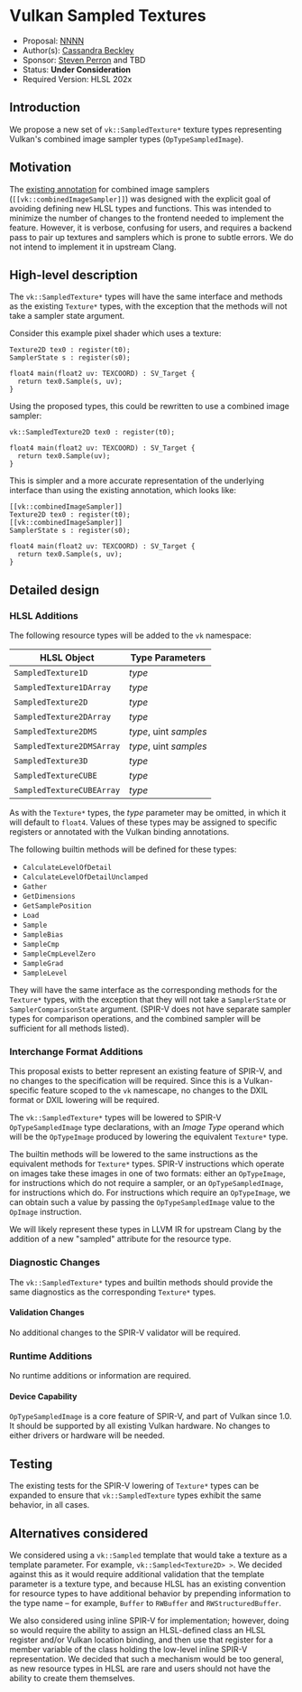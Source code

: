 <!-- {% raw %} -->

# Vulkan Sampled Textures

* Proposal: [NNNN](NNNN-vk-sampled-texture.md)
* Author(s): [Cassandra Beckley](https://github.com/cassiebeckley)
* Sponsor: [Steven Perron](https://github.com/s-perron) and TBD
* Status: **Under Consideration**
* Required Version: HLSL 202x
<!--
* PRs: [#NNNN](https://github.com/microsoft/DirectXShaderCompiler/pull/NNNN)
* Issues:
  [#NNNN](https://github.com/microsoft/DirectXShaderCompiler/issues/NNNN)
-->

## Introduction

We propose a new set of `vk::SampledTexture*` texture types representing
Vulkan's combined image sampler types (`OpTypeSampledImage`).

## Motivation

The [existing annotation](https://github.com/microsoft/DirectXShaderCompiler/wiki/Vulkan-combined-image-sampler-type)
for combined image samplers (`[[vk::combinedImageSampler]]`) was designed with
the explicit goal of avoiding defining new HLSL types and functions. This was
intended to minimize the number of changes to the frontend needed to implement
the feature. However, it is verbose, confusing for users, and requires a
backend pass to pair up textures and samplers which is prone to subtle errors.
We do not intend to implement it in upstream Clang.

## High-level description

The `vk::SampledTexture*` types will have the same interface and methods as the
existing `Texture*` types, with the exception that the methods will not take a
sampler state argument.

Consider this example pixel shader which uses a texture:

```
Texture2D tex0 : register(t0);
SamplerState s : register(s0);

float4 main(float2 uv: TEXCOORD) : SV_Target {
  return tex0.Sample(s, uv);
}
```

Using the proposed types, this could be rewritten to use a combined image
sampler:

```
vk::SampledTexture2D tex0 : register(t0);

float4 main(float2 uv: TEXCOORD) : SV_Target {
  return tex0.Sample(uv);
}
```

This is simpler and a more accurate representation of the underlying interface
than using the existing annotation, which looks like:

```
[[vk::combinedImageSampler]]
Texture2D tex0 : register(t0);
[[vk::combinedImageSampler]]
SamplerState s : register(s0);

float4 main(float2 uv: TEXCOORD) : SV_Target {
  return tex0.Sample(s, uv);
}
```

## Detailed design

### HLSL Additions

The following resource types will be added to the `vk` namespace:

| HLSL Object               | Type Parameters                   |
|---------------------------|-----------------------------------|
| `SampledTexture1D`        | _type_                            |
| `SampledTexture1DArray`   | _type_                            |
| `SampledTexture2D`        | _type_                            |
| `SampledTexture2DArray`   | _type_                            |
| `SampledTexture2DMS`      | _type_, uint _samples_            |
| `SampledTexture2DMSArray` | _type_, uint _samples_            |
| `SampledTexture3D`        | _type_                            |
| `SampledTextureCUBE`      | _type_                            |
| `SampledTextureCUBEArray` | _type_                            |

As with the `Texture*` types, the _type_ parameter may be omitted, in which
it will default to `float4`. Values of these types may be assigned to specific
registers or annotated with the Vulkan binding annotations.

The following builtin methods will be defined for these types:

* `CalculateLevelOfDetail`
* `CalculateLevelOfDetailUnclamped`
* `Gather`
* `GetDimensions`
* `GetSamplePosition`
* `Load`
* `Sample`
* `SampleBias`
* `SampleCmp`
* `SampleCmpLevelZero`
* `SampleGrad`
* `SampleLevel`

They will have the same interface as the corresponding methods for the
`Texture*` types, with the exception that they will not take a `SamplerState`
or `SamplerComparisonState` argument. (SPIR-V does not have separate sampler
types for comparison operations, and the combined sampler will be sufficient
for all methods listed).

### Interchange Format Additions

This proposal exists to better represent an existing feature of SPIR-V, and no
changes to the specification will be required. Since this is a Vulkan-specific
feature scoped to the `vk` namescape, no changes to the DXIL format or DXIL
lowering will be required.

The `vk::SampledTexture*` types will be lowered to SPIR-V `OpTypeSampledImage`
type declarations, with an _Image Type_ operand which will be the `OpTypeImage`
produced by lowering the equivalent `Texture*` type.

The builtin methods will be lowered to the same instructions as the equivalent
methods for `Texture*` types. SPIR-V instructions which operate on images take
these images in one of two formats: either an `OpTypeImage`, for instructions
which do not require a sampler, or an `OpTypeSampledImage`, for instructions
which do. For instructions which require an `OpTypeImage`, we can obtain such
a value by passing the `OpTypeSampledImage` value to the `OpImage` instruction.

We will likely represent these types in LLVM IR for upstream Clang by the
addition of a new "sampled" attribute for the resource type.

### Diagnostic Changes

The `vk::SampledTexture*` types and builtin methods should provide the same
diagnostics as the corresponding `Texture*` types.

#### Validation Changes

No additional changes to the SPIR-V validator will be required.

### Runtime Additions

No runtime additions or information are required.

#### Device Capability

`OpTypeSampledImage` is a core feature of SPIR-V, and part of Vulkan since 1.0.
It should be supported by all existing Vulkan hardware. No changes to either
drivers or hardware will be needed.

## Testing

The existing tests for the SPIR-V lowering of `Texture*` types can be expanded
to ensure that `vk::SampledTexture` types exhibit the same behavior, in all
cases.

## Alternatives considered

We considered using a `vk::Sampled` template that would take a texture as a
template parameter. For example, `vk::Sampled<Texture2D> >`. We decided against
this as it would require additional validation that the template parameter is a
texture type, and because HLSL has an existing convention for resource types to
have additional behavior by prepending information to the type name – for
example, `Buffer` to `RWBuffer` and `RWStructuredBuffer`.

We also considered using inline SPIR-V for implementation; however, doing so
would require the ability to assign an HLSL-defined class an HLSL register
and/or Vulkan location binding, and then use that register for a member
variable of the class holding the low-level inline SPIR-V representation. We
decided that such a mechanism would be too general, as new resource types in
HLSL are rare and users should not have the ability to create them themselves.

<!-- {% endraw %} -->
